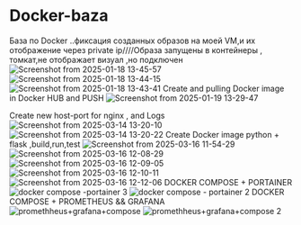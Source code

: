 # Docker-baza
База по Docker ..фиксация созданных образов на моей VM,и их отображение через private ip////Образа запущены в контейнеры , томкат,не отображает визуал ,но подключен
![Screenshot from 2025-01-18 13-45-57](https://github.com/user-attachments/assets/0b565c6e-a1cc-4338-867f-6292b4de3340)
![Screenshot from 2025-01-18 13-44-15](https://github.com/user-attachments/assets/e6f6bcbd-dc3e-4746-bc75-4109e00b6109)
![Screenshot from 2025-01-18 13-43-41](https://github.com/user-attachments/assets/f8b54cad-ec48-4fd1-8220-710494c1daa0)
Create and pulling Docker image in Docker HUB and PUSH
![Screenshot from 2025-01-19 13-29-47](https://github.com/user-attachments/assets/e407af09-91c5-4b94-a0b8-8eb12fc97661)

Create new host-port for nginx , and Logs 
![Screenshot from 2025-03-14 13-20-10](https://github.com/user-attachments/assets/8e82268e-24b5-429b-9fde-0dd35a2add42)
![Screenshot from 2025-03-14 13-20-22](https://github.com/user-attachments/assets/e9fbbcca-5e89-4fb0-8b41-be7fcb179b2d)
Create Docker image python + flask ,build,run,test
![Screenshot from 2025-03-16 11-54-29](https://github.com/user-attachments/assets/86c96e67-9188-4d65-b70c-c027c2e8f5fc)
![Screenshot from 2025-03-16 12-08-29](https://github.com/user-attachments/assets/442219a4-832a-45be-88dc-84126fd333cf)
![Screenshot from 2025-03-16 12-09-05](https://github.com/user-attachments/assets/4d8938c4-f695-4583-b46a-efee31350a60)
![Screenshot from 2025-03-16 12-10-11](https://github.com/user-attachments/assets/be375f90-8192-453e-94d0-0f419dc310c9)
![Screenshot from 2025-03-16 12-12-06](https://github.com/user-attachments/assets/e8ff98a3-bc15-4ff5-8afe-b173562616f5)
DOCKER COMPOSE + PORTAINER 
![docker compose -portainer 3](https://github.com/user-attachments/assets/183bca79-d47c-4f59-ac37-f453f85e7624)
![docker compose - portainer 2](https://github.com/user-attachments/assets/50b353a9-c111-4afb-ad48-e33beb1a2ea3)
DOCKER COMPOSE + PROMETHEUS && GRAFANA ![promethheus+grafana+compose](https://github.com/user-attachments/assets/e8ab451f-3467-4b00-a88a-2f8cdaa24595)
![promethheus+grafana+compose 2](https://github.com/user-attachments/assets/d25c08b9-24c3-479f-9fb1-b5127ee16ae7)
